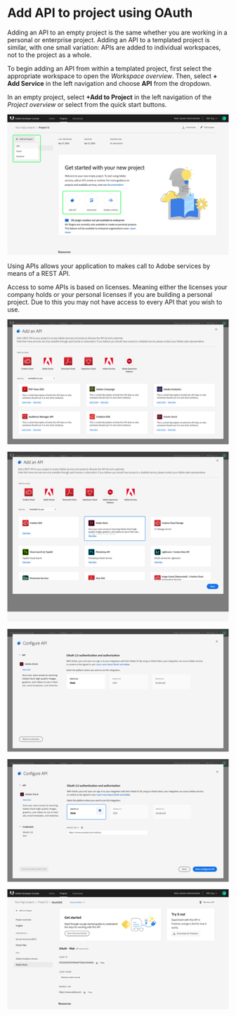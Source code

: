 # Add API to project using OAuth

Adding an API to an empty project is the same whether you are working in a personal or enterprise project. Adding an API to a templated project is similar, with one small variation: APIs are added to individual workspaces, not to the project as a whole.

To begin adding an API from within a templated project, first select the appropriate workspace to open the *Workspace overview*. Then, select **+ Add Service** in the left navigation and choose **API** from the dropdown. 

In an empty project, select **+Add to Project** in the left navigation of the *Project overview* or select from the quick start buttons.

![](images/services-add-to-project.png)



Using APIs allows your application to makes call to Adobe services by means of a REST API.

Access to some APIs is based on licenses. Meaning either the licenses your company holds or your personal licenses if you are building a personal project. Due to this you may not have access to every API that you wish to use.

![](images/services-add-api.png)

![](images/services-api-oauth-select.png)

![](images/services-api-oauth-configure.png)

![](images/services-api-oauth-web.png)

![](images/services-api-oauth-added.png)